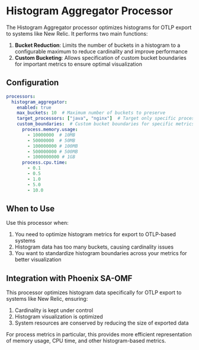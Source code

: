 # Histogram Aggregator Processor

The Histogram Aggregator processor optimizes histograms for OTLP export to systems like New Relic. It performs two main functions:

1. **Bucket Reduction**: Limits the number of buckets in a histogram to a configurable maximum to reduce cardinality and improve performance
2. **Custom Bucketing**: Allows specification of custom bucket boundaries for important metrics to ensure optimal visualization

## Configuration

```yaml
processors:
  histogram_aggregator:
    enabled: true
    max_buckets: 10  # Maximum number of buckets to preserve
    target_processors: ["java", "nginx"]  # Target only specific processes (optional)
    custom_boundaries:  # Custom bucket boundaries for specific metrics
      process.memory.usage:
        - 10000000  # 10MB
        - 50000000  # 50MB  
        - 100000000 # 100MB
        - 500000000 # 500MB
        - 1000000000 # 1GB
      process.cpu.time:
        - 0.1
        - 0.5
        - 1.0
        - 5.0
        - 10.0
```

## When to Use

Use this processor when:

1. You need to optimize histogram metrics for export to OTLP-based systems 
2. Histogram data has too many buckets, causing cardinality issues
3. You want to standardize histogram boundaries across your metrics for better visualization

## Integration with Phoenix SA-OMF

This processor optimizes histogram data specifically for OTLP export to systems like New Relic, ensuring:

1. Cardinality is kept under control
2. Histogram visualization is optimized
3. System resources are conserved by reducing the size of exported data

For process metrics in particular, this provides more efficient representation of memory usage, CPU time, and other histogram-based metrics.